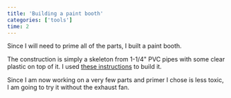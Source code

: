 ```yaml
---
title: 'Building a paint booth'
categories: ['tools']
time: 2
---
```


Since I will need to prime all of the parts, I built a paint booth.

<!-- more -->

The construction is simply a skeleton from 1-1/4" PVC pipes with some clear plastic on top of it. I used [these instructions](https://www.wikihow.com/Create-a-Paint-Booth-in-Your-Garage) to build it. 


Since I am now working on a very few parts and primer I chose is less toxic, I am going to try it without the exhaust fan.